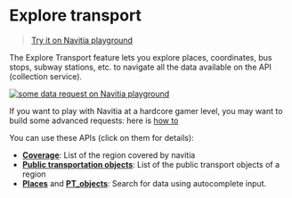 Explore transport
=================

>[Try it on Navitia playground](http://canaltp.github.io/navitia-playground/play.html?request=https%3A%2F%2Fapi.navitia.io%2Fv1%2Fcoverage%2Fsandbox%2Flines&token=3b036afe-0110-4202-b9ed-99718476c2e0)

The Explore Transport feature lets you explore places, coordinates, bus stops, subway stations, etc.
to navigate all the data available on the API (collection service).

[![some data request on Navitia playground](playground_pt_ref.png)](http://canaltp.github.io/navitia-playground/play.html?request=https%3A%2F%2Fapi.navitia.io%2Fv1%2Fcoverage%2Fsandbox%2Flines&token=3b036afe-0110-4202-b9ed-99718476c2e0)

If you want to play with Navitia at a hardcore gamer level, you may want to build some advanced requests: here is [how to](https://github.com/CanalTP/navitia/blob/dev/documentation/rfc/ptref_grammar.md)

You can use these APIs (click on them for details):

-   **[Coverage](#coverage)**: List of the region covered by navitia
-   **[Public transportation objects](#pt-ref)**: List of the public transport
    objects of a region
-   **[Places](#places)** and **[PT_objects](#pt-objects)**: Search for data using autocomplete input.

